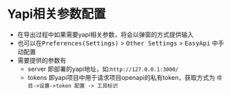 # Yapi相关参数配置

- 在导出过程中如果需要yapi相关参数，将会以弹窗的方式提供输入
- 也可以在<kbd>Preferences(Settings)</kbd> > <kbd>Other Settings</kbd> > <kbd>EasyApi</kbd> 中手动配置
- 需要提供的参数有
  - server 即部署的yapi地址，如:`http://127.0.0.1:3000/`
  - tokens 即yapi项目中用于请求项目openapi的私有token，获取方式为 `项目->设置->token 配置 -> 工具标识`

